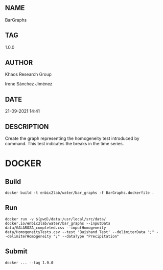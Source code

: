 ## NAME

BarGraphs

## TAG

1.0.0

## AUTHOR

Khaos Research Group

Irene Sánchez Jiménez

## DATE

21-09-2021 14:41

## DESCRIPTION

Create the graph representing the homogeneity test introduced by command. This test indicates the breaks in the time series.

# DOCKER

## Build

```
docker build -t enbic2lab/water/bar_graphs -f BarGraphs.dockerfile .
```

## Run

```
docker run -v $(pwd)/data:/usr/local/src/data/ docker.io/enbic2lab/water/bar_graphs --inputData data/GALAROZA_completed.csv --inputHomogeneity data/HomogeneityTests.csv --test 'Buishand Test' --delimiterData ";" --delimiterHomogeneity ";" --dataType "Precipitation"
```

## Submit

```
docker ... --tag 1.0.0
```

